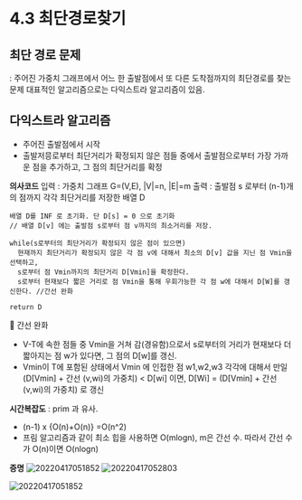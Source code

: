 # 4.3 최단경로찾기


## 최단 경로 문제 
: 주어진 가중치 그래프에서 어느 한 출발점에서 또 다른 도착점까지의 최단경로를 찾는 문제
대표적인 알고리즘으로는 다익스트라 알고리즘이 있음. 


##  다익스트라 알고리즘
- 주어진 출발점에서 시작
-  출발저믕로부터 최단거리가 확정되지 않은 점들 중에서 출발점으로부터 가장 가까운 점을 추가하고, 그 점의 최단거리를 확정

**의사코드**
입력 : 가중치 그래프 G=(V,E), |V|=n, |E|=m
출력 : 출발점 s 로부터 (n-1)개의 점까지 각각 최단거리를 저장한 배열 D

```
배열 D를 INF 로 초기화. 단 D[s] = 0 으로 초기화 
// 배열 D[v] 에는 출발점 s로부터 점 v까지의 최소거리를 저장.

while(s로부터의 최단거리가 확정되지 않은 점이 있으면)
  현재까지 최단거리가 확정되지 않은 각 점 v에 대해서 최소의 D[v] 값을 지닌 점 Vmin을 선택하고, 
  s로부터 점 Vmin까지의 최단거리 D[Vmin]을 확정한다.
  s로부터 현재보다 짧은 거리로 점 Vmin을 통해 우회가능한 각 점 w에 대해서 D[W]를 갱신한다. //간선 완화

return D

```

📌 간선 완화 
- V-T에 속한 점들 중 Vmin을 거쳐 감(경유함)으로서 s로부터의 거리가 현재보다 더 짧아지는 점 w가 있다면,
그 점의 D[w]를 갱신.
- Vmin이 T에 포함된 상태에서 Vmin 에 인접한 점 w1,w2,w3 각각에 대해서 만일 (D[Vmin] + 간선 (v,wi)의 가중치) < D[wi] 이면, 
D[Wi] = (D[Vmin] + 간선 (v,wi)의 가중치) 로 갱신


**시간복잡도**
: prim 과 유사.
- (n-1) x {O(n)+O(n)} =O(n^2)
- 프림 알고리즘과 같이 최소 힙을 사용하면 O(mlogn), m은 간선 수. 따라서 간선 수가 O(n)이면 O(nlogn)

**증명**
![20220417051852](https://user-images.githubusercontent.com/86418674/163690406-526240ec-c306-479e-b532-cfef4aa39d2f.png)
![20220417052803](https://user-images.githubusercontent.com/86418674/163690410-c7eadea5-a966-484d-afc5-fcee4fefecfe.png)

![20220417051852](https://user-images.githubusercontent.com/86418674/163690168-2f71dd2f-8509-402d-9726-c6c0d01a8513.png)
